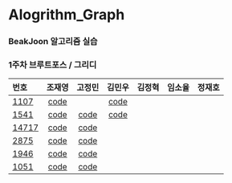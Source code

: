 # Alogrithm_Graph  

### BeakJoon 알고리즘 실습

### 1주차 브루트포스 / 그리디  
|번호|조재영|고정민|김민우|김정혁|임소율|정재호|
|:--|:---:|:---:|:---:|:---:|:---:|:---:|
|[1107](https://www.acmicpc.net/problem/1107)|[code](https://github.com/zojae031/Algorithm/blob/1Week/Zojae031/CodingTest/1107.cpp)||[code](https://github.com/KMinWoo/Alogrithm/blob/minwoo/minwoo/minwoo/minwoo/1107.cpp)||||
|[1541](https://www.acmicpc.net/problem/1541)|[code](https://github.com/zojae031/Algorithm/blob/1Week/Zojae031/CodingTest/1541.cpp)|[code](https://github.com/JeongMinGo/Algorithm-1/blob/1Week/JeongMinGo/BJ1541.java)|[code](https://github.com/KMinWoo/Alogrithm/blob/minwoo/minwoo/minwoo/minwoo/1541.cpp)||||
|[14717](https://www.acmicpc.net/problem/14717)|[code](https://github.com/zojae031/Algorithm/blob/1Week/Zojae031/CodingTest/14717.cpp)|[code](https://github.com/JeongMinGo/Algorithm-1/blob/1Week/JeongMinGo/BJ14717.java)|||||
|[2875](https://www.acmicpc.net/problem/2875)|[code](https://github.com/zojae031/Algorithm/blob/1Week/Zojae031/CodingTest/2875.cpp)|[code](https://github.com/JeongMinGo/Algorithm-1/blob/1Week/JeongMinGo/BJ2875.java)|||||
|[1946](https://www.acmicpc.net/problem/1946)|[code](https://github.com/zojae031/Algorithm/blob/1Week/Zojae031/CodingTest/1946.cpp)|[code](https://github.com/JeongMinGo/Algorithm-1/blob/1Week/JeongMinGo/BJ1946.java)|||||
|[1051](https://www.acmicpc.net/problem/1051)|[code](https://github.com/zojae031/Algorithm/blob/1Week/Zojae031/CodingTest/1051.cpp)|[code](https://github.com/JeongMinGo/Algorithm-1/blob/1Week/JeongMinGo/BJ1051.java)|||||

